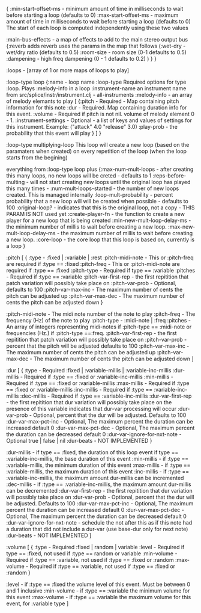 {
  :min-start-offset-ms - minimum amount of time in milliseconds to wait before starting 
                           a loop (defaults to 0)
  :max-start-offset-ms - maximum amount of time in milliseconds to wait before starting 
                           a loop (defaults to 0)
    The start of each loop is computed independently using these two values

  :main-bus-effects - a map of effects to add to the main stereo output bus
  {:reverb adds reverb uses the params in the map that follows 
    (:wet-dry - wet/dry ratio (defaults to 0.5)
     :room-size - room size (0-1 defaults to 0.5)
     :dampening - high freq dampening (0 - 1 defaults to 0.2)
    )
  }
}
 
 :loops - [array of 1 or more maps of loops to play]
 
:loop-type loop
  {:name - loop name 
  :loop-type Required options for type :loop. Plays :melody-info in a loop 
  :instrument-name an instrument name from src/splice/instr/instrument.clj - all-instruments
  :melody-info - an array of melody elemants to play
  [
    {:pitch - Required - Map containing pitch information for this note
     :dur - Required. Map containing duration info for this event.
     :volume - Required if pitch is not nil. volume of melody element 0 - 1.
     :instrument-settings - Optional - a list of keys and values of settings for this instrument. Example: ("attack" 4.0 "release" 3.0)
     :play-prob - the probability that this event will play
    }
  ]
}

:loop-type multiplying-loop
  This loop will create a new loop (based on the paramaters when created) on every repetition 
    of the loop (when the loop starts from the begining)
    
  everything from :loop-type loop plus
  {:max-num-mult-loops - after creating this many loops, no new loops will be creted - 
                           defaults to 1
   :reps-before-multing - will not start creating new loops until the original loop has played
                            this many times - 
   :num-mult-loops-started - the number of new loops created. This is managed internally
   :loop-mult-probability - percent probability that a new loop will will be created when 
                              possible - defaults to 100
   :original-loop? - indicates that this is the original loop, not a copy - THIS PARAM IS NOT 
                       used yet
   :create-player-fn - the function to create a new player for a new loop that is being
                         created 
   :min-new-mult-loop-delay-ms - the minimum number of millis to wait before creating a new loop. 
   :max-new-mult-loop-delay-ms - the maximum number of millis to wait before creating a new loop. 
   :core-loop - the core loop that this loop is based on, currently is a loop
}

:pitch
[
  {
    :type - :fixed | :variable | :rest
    :pitch-midi-note - This or :pitch-freq are required if :type == :fixed
    :pitch-freq - This or :pitch-midi-note are required if :type == :fixed
    :pitch-type - Required if type == :variable
    :pitches - Required if :type == :variable
    :pitch-var-first-rep - the first repitition that patch variation will possibly take place on
    :pitch-var-prob - Optional, defaults to 100
    :pitch-var-max-inc - The maximum number of cents the pitch can be adjusted up
    :pitch-var-max-dec - The maximum number of cents the pitch can be adjusted down
  }

  :pitch-midi-note - The midi note number of the note to play
  :pitch-freq - The frequency (Hz) of the note to play
  :pitch-type - :midi-note | :freq
  :pitches - An array of integers representing midi-notes if :pitch-type == :midi-note or
             frequencies (Hz.) if :pitch-type ==:freq.
  :pitch-var-first-rep - the first repitition that patch variation will possibly take place on
  :pitch-var-prob - percent that the pitch will be adjusted defaults to 100
  :pitch-var-max-inc - The maximum number of cents the pitch can be adjusted up
  :pitch-var-max-dec - The maximum number of cents the pitch can be adjusted down
]

:dur
[
  {
    :type  - Required :fixed | :variable-millis | :variable-inc-millis
    :dur-millis - Required if :type == :fixed or :variable-inc-millis
    :min-millis - Required if :type == :fixed or :variable-millis
    :max-millis - Required if :type == :fixed or :variable-millis
    :inc-millis - Required if :type == :variable-inc-millis
    :dec-millis - Required if :type == :variable-inc-millis
    :dur-var-first-rep - the first repitition that dur variation will possibly take place on
                         the presence of this variable indicates that dur-var processing will
                         occur
    :dur-var-prob - Optional, percent that the dur will be adjusted. Defaults to 100
    :dur-var-max-pct-inc - Optional, The maximum percent the duration can be increased default 0
    :dur-var-max-pct-dec - Optional, The maximum percent the duration can be decreased default 0
    :dur-var-ignore-for-nxt-note - Optional true | false | nil
    :dur-beats - NOT IMPLEMENTED
  }

  :dur-millis - if type == :fixed, the duration of this loop event
              if type == :variable-inc-millis, the base duration of this event
  :min-millis - if :type == :variable-millis, the minimum duration of this event
  :max-millis - if :type == :variable-millis, the maximum duration of this event
  :inc-millis - if :type == :variable-inc-millis, the maximum amount dur-millis can be incremented
  :dec-millis - if :type == :variable-inc-millis, the maximum amount dur-millis can be decremented
  :dur-var-first-rep - the first repitition that dur variation will possibly take place on
  :dur-var-prob - Optional, percent that the dur will be adjusted. Defaults to 100
  :dur-var-max-pct-inc - Optional, The maximum percent the duration can be increased default 0
  :dur-var-max-pct-dec - Optional, The maximum percent the duration can be decreased default 0
  :dur-var-ignore-for-nxt-note - schedule the not after this as if this note had a duration
                                 that did not include a dur-var (use base-dur only for next note)
  :dur-beats - NOT IMPLEMENTED
]

:volume
[
  {
    :type - Required :fixed | random | variable
    :level - Required if type == :fixed, not used if :type == random or variable
    :min-volume - Required if :type == :variable, not used if :type == :fixed or :random
    :max-volume - Required if :type == :variable, not used if :type == :fixed or :random
  }

  :level - if :type == :fixed the volume level of this event. Must be between 0 and 1 inclusive
  :min-volume - if :type == :variable the minimum volume for this event
  :max-volume - if :type == :variable the maximum volume for this event, for :variable type
]
